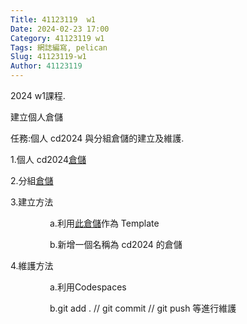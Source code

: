 ```yaml
---
Title: 41123119  w1
Date: 2024-02-23 17:00
Category: 41123119 w1
Tags: 網誌編寫, pelican
Slug: 41123119-w1
Author: 41123119
---
```


2024 w1課程.

建立個人倉儲

<!-- PELICAN_END_SUMMARY -->

<p>任務:個人 cd2024 與分組倉儲的建立及維護.</p>
<p>1.<span>個人 cd2024<a href="https://github.com/QIU0908/cd2024">倉儲</a></span></p>
<p><span>2.分組<a href="https://github.com/mdecd2024/2a-midag2">倉儲</a></span></p>
<p><span>3.建立方法&nbsp;</span></p>
<p><span>&nbsp; &nbsp; &nbsp; &nbsp; &nbsp; &nbsp; &nbsp; &nbsp; a.利用<a href="https://github.com/mdecycu/cmsimde_site">此倉儲</a>作為 Template</span></p>
<p><span>&nbsp; &nbsp; &nbsp; &nbsp; &nbsp; &nbsp; &nbsp; &nbsp; b.新增一個名稱為 cd2024 的倉儲</span></p>
<p><span>4.維護方法&nbsp;</span></p>
<p>&nbsp; &nbsp; &nbsp; &nbsp; &nbsp; &nbsp; &nbsp; &nbsp;<span>&nbsp;a.利用Codespaces&nbsp;</span></p>
<p><span>&nbsp; &nbsp; &nbsp; &nbsp; &nbsp; &nbsp; &nbsp; &nbsp; b.git add . // git commit // git push 等進行維護</span></p>
<p><span></span></p>
<p><span>&nbsp;</span></p>